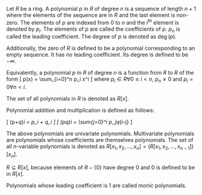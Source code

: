 Let $R$ be a ring. A polynomial $p$ in $R$ of degree $n$ is a sequence of length $n+1$
where the elements of the sequence are in $R$ and the last element is non-zero.
The elements of $p$ are indexed from 0 to $n$ and the $i^{\textrm{th}}$ element is denoted by $p_i$.
The elements of $p$ are called the coefficients of $p$.
$p_n$ is called the leading coefficient.
The degree of $p$ is denoted as $\deg(p)$.

Additionally, the zero of $R$ is defined to be a polynomial corresponding to an empty sequence.
It has no leading coefficient. Its degree is defined to be $-\infty$.

Equivalently, a polynomial $p$ in $R$ of degree $n$ is a function from $R$ to $R$ of the form
\[ p(x) = \sum_{i=0}^n p_i x^i \]
where $p_i \in R \forall 0 \le i < n$, $p_n \neq 0$ and $p_i = 0 \forall n < i$.

The set of all polynomials in $R$ is denoted as $R[x]$.

Polynomial addition and multiplication is defined as follows:

\[ (p+q)_i = p_i + q_i \]
\[ (pq)_i = \sum_{j=0}^i p_jq_{i-j} \]

The above polynomials are univariate polynomials.
Multivariate polynomials are polynomials whose coefficients are themselves polynomials.
The set of all $n$-variable polynomials is denoted as
$R[x_1, x_2, \ldots, x_n] = (R[x_1, x_2, \ldots, x_{n-1}])[x_n]$.

$R \subseteq R[x]$, because elements of $R-\{0\}$ have degree 0 and 0 is defined to be in $R[x]$.

Polynomials whose leading coefficient is 1 are called monic polynomials.
